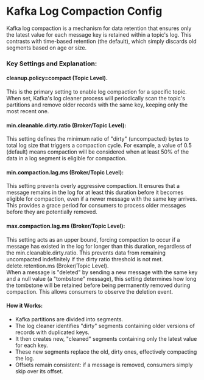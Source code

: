 # Kafka Log Compaction Config
Kafka log compaction is a mechanism for data retention that ensures only the latest value for each message key is retained within a topic's log. This contrasts with time-based retention (the default), which simply discards old segments based on age or size.
### Key Settings and Explanation:
#### cleanup.policy=compact (Topic Level).
This is the primary setting to enable log compaction for a specific topic. When set, Kafka's log cleaner process will periodically scan the topic's partitions and remove older records with the same key, keeping only the most recent one.
#### min.cleanable.dirty.ratio (Broker/Topic Level):
This setting defines the minimum ratio of "dirty" (uncompacted) bytes to total log size that triggers a compaction cycle. For example, a value of 0.5 (default) means compaction will be considered when at least 50% of the data in a log segment is eligible for compaction.
#### min.compaction.lag.ms (Broker/Topic Level):
This setting prevents overly aggressive compaction. It ensures that a message remains in the log for at least this duration before it becomes eligible for compaction, even if a newer message with the same key arrives. This provides a grace period for consumers to process older messages before they are potentially removed.
#### max.compaction.lag.ms (Broker/Topic Level):
This setting acts as an upper bound, forcing compaction to occur if a message has existed in the log for longer than this duration, regardless of the min.cleanable.dirty.ratio. This prevents data from remaining uncompacted indefinitely if the dirty ratio threshold is not met. delete.retention.ms (Broker/Topic Level).  
When a message is "deleted" by sending a new message with the same key and a null value (a "tombstone" message), this setting determines how long the tombstone will be retained before being permanently removed during compaction. This allows consumers to observe the deletion event.
#### How it Works:
- Kafka partitions are divided into segments.
- The log cleaner identifies "dirty" segments containing older versions of records with duplicated keys.
- It then creates new, "cleaned" segments containing only the latest value for each key.
- These new segments replace the old, dirty ones, effectively compacting the log.
- Offsets remain consistent: if a message is removed, consumers simply skip over its offset.
